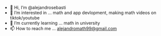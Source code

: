 - 👋 Hi, I’m @alejandrosebasti
- 👀 I’m interested in ... math and app devlopment, making math videos on tiktok/youtube
- 🌱 I’m currently learning ... math in university 
- 📫 How to reach me ... alejandromath99@gmail.com 

<!---
alejandrosebasti/alejandrosebasti is a ✨ special ✨ repository because its `README.md` (this file) appears on your GitHub profile.
You can click the Preview link to take a look at your changes.
--->

